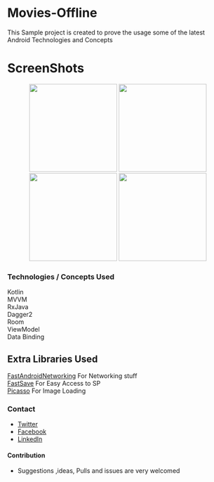 # Movies-Offline

This Sample project is created to prove the usage some of the latest Android Technologies and Concepts

# ScreenShots

<p align="center">
  <img src="https://github.com/yehiahd/Movies/blob/master/screenshots/01.png" width="200"/>
  <img src="https://github.com/yehiahd/Movies/blob/master/screenshots/02.png" width="200"/>
  <img src="https://github.com/yehiahd/Movies/blob/master/screenshots/03.png" width="200"/>
  <img src="https://github.com/yehiahd/Movies/blob/master/screenshots/04.png" width="200"/>
</p>

### Technologies / Concepts Used

Kotlin <br />
MVVM <br />
RxJava <br />
Dagger2 <br />
Room <br />
ViewModel <br />
Data Binding <br />

## Extra Libraries Used
[FastAndroidNetworking](https://github.com/amitshekhariitbhu/Fast-Android-Networking) For Networking stuff <br />
[FastSave](https://github.com/yehiahd/FastSave-Android) For Easy Access to SP <br />
[Picasso](https://github.com/square/picasso) For Image Loading <br />

### Contact
- [Twitter](https://twitter.com/YehiaHd)
- [Facebook](https://www.facebook.com/yehia.hd)
- [LinkedIn](https://www.linkedin.com/in/yehiahd/)

#### Contribution
- Suggestions ,ideas, Pulls and issues are very welcomed

